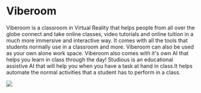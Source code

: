 # Viberoom
Viberoom is a classroom in Virtual Reality that helps people from all over the globe connect and take online classes, video tutorials and online tuition in a much more immersive and interactive way. It comes with all the tools that students normally use in a classroom and more. Viberoom can also be used as your own alone work space. Viberoom also comes with it's own AI that helps you learn in class through the day!
Studious is an educational assistive AI that will help you when you have a task at hand in class.It helps automate the normal activities that a student has to perform in a class.


![](screen1.png)

